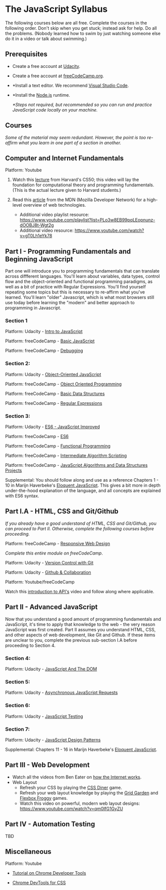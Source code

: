 # The JavaScript Syllabus
 
The following courses below are all free. Complete the courses in the following order. Don't skip when you get stuck; instead ask for help. Do all the problems. (Nobody learned how to swim by just watching someone else do it in a video or talk about swimming.)
 
## Prerequisites
 
- Create a free account at [Udacity](https://www.udacity.com/).
- Create a free account at [freeCodeCamp.org](https://www.freecodecamp.org/).
- *Install a text editor. We recommend [Visual Studio Code](https://code.visualstudio.com/).
- *Install the [Node.js](https://nodejs.org/en/) runtime.
  
    _*Steps not required, but recommended so you can run and practice JavaScript code locally on your machine._
 
## Courses
_Some of the material may seem redundant. However, the point is too re-affirm what you learn in one part of a section in another._
 
## Computer and Internet Fundamentals
Platform: Youtube
 
1. Watch this [lecture](https://www.youtube.com/watch?v=Tpl7k8IOT6E) from Harvard's CS50; this video will lay the foundation for computational theory and programming fundamentals.
(This is the actual lecture given to Harvard students.)
 
2. Read this [article](https://developer.mozilla.org/en-US/docs/Learn/Getting_started_with_the_web) from the MDN (Mozilla Developer Network) for a high-level overview of web technologies.
    - Additional video playlist resource: https://www.youtube.com/playlist?list=PLo3w8EB99pqLEopnunz-dOOBJ8t-Wgt2g
    - Additional video resource: https://www.youtube.com/watch?v=gT0Lh1eYk78
 
 
## Part I - Programming Fundamentals and Beginning JavaScript
Part one will introduce you to programming fundamentals that can translate across diffferent languages. You'll learn about variables, data types, control flow and the  object-oriented and functional programming paradigms, as well as a bit of practice with Regular Expressions. You'll find yourself repeating some topics but this is necessary to re-affirm what you've learned. You'll learn "older" Javascript, which is what most browsers still use today before learning the "modern" and better approach to programming in Javascript.
 
 
### Section 1
 
Platform: Udacity - [Intro to JavaScript](https://www.udacity.com/course/intro-to-javascript--ud803)
 
Platform: freeCodeCamp - [Basic JavaScript](https://www.freecodecamp.org/learn/javascript-algorithms-and-data-structures/basic-javascript/)
 
Platform: freeCodeCamp - [Debugging](https://www.freecodecamp.org/learn/javascript-algorithms-and-data-structures/debugging/)
 
### Section 2:
Platform: Udacity - [Object-Oriented JavaScript](https://www.udacity.com/course/object-oriented-javascript--ud711)
 
Platform: freeCodeCamp - [Object Oriented Programming](https://www.freecodecamp.org/learn/javascript-algorithms-and-data-structures/object-oriented-programming/)
 
Platform: freeCodeCamp - [Basic Data Structures](https://www.freecodecamp.org/learn/javascript-algorithms-and-data-structures/basic-data-structures/)
 
Platform: freeCodeCamp - [Regular Expressions](https://www.freecodecamp.org/learn/javascript-algorithms-and-data-structures/regular-expressions/)
 
### Section 3:
Platform: Udacity - [ES6 - JavaScript Improved](https://www.udacity.com/course/es6-javascript-improved--ud356)
 
Platform: freeCodeCamp - [ES6](https://www.freecodecamp.org/learn/javascript-algorithms-and-data-structures/es6/)
 
Platform: freeCodeCamp - [Functional Programming](https://www.freecodecamp.org/learn/javascript-algorithms-and-data-structures/functional-programming/)
 
Platform: freeCodeCamp - [Intermediate Algorithm Scripting](https://www.freecodecamp.org/learn/javascript-algorithms-and-data-structures/intermediate-algorithm-scripting/)
 
Platform: freeCodeCamp - [JavaScript Algorithms and Data Structures Projects](https://www.freecodecamp.org/learn/javascript-algorithms-and-data-structures/javascript-algorithms-and-data-structures-projects/)
 
 
Supplemental: You should follow along and use as a reference Chapters 1 - 10 in Marijn Haverbeke's [Eloquent JavaScript](https://eloquentjavascript.net/). This gives a bit more in depth under-the-hood explanation of the language, and all concepts are explained with ES6 syntax.
 
## Part I.A - HTML, CSS and Git/Github
_If you already have a good understand of HTML, CSS and Git/Github, you can proceed to Part II. Otherwise, complete the following courses before proceeding._
 
Platform: freeCodeCamp - [Responsive Web Design](https://www.freecodecamp.org/learn/responsive-web-design/basic-html-and-html5/)
 
_Complete this entire module on freeCodeCamp_.
 
Platform: Udacity - [Version Control with Git](https://www.udacity.com/course/version-control-with-git--ud123)
 
Platform: Udacity - [Github & Collaboration](https://classroom.udacity.com/courses/ud456)
 
Platform: Youtube/freeCodeCamp
 
Watch this [introduction to API's](https://www.youtube.com/watch?v=GZvSYJDk-us) video and follow along where applicable.
 
 
## Part II - Advanced JavaScript
Now that you understand a good amount of programming fundamentals and JavaScript, it's time to apply that knowledge to the web - the very reason JavaScript was first created. Part II assumes you understand HTML, CSS, and other aspects of web development, like Git and Github. If these items are unclear to you, complete the previous sub-section I.A before proceeding to Section 4.
 
### Section 4:
Platform: Udacity - [JavaScript And The DOM](https://www.udacity.com/course/javascript-and-the-dom--ud117)
 
### Section 5:
Platform: Udacity - [Asynchronous JavaScript Requests](https://www.udacity.com/course/asynchronous-javascript-requests--ud109)
 
### Section 6:
Platform: Udacity - [JavaScript Testing](https://www.udacity.com/course/javascript-testing--ud549)
 
### Section 7:
Platform: Udacity - [JavaScript Design Patterns](https://www.udacity.com/course/javascript-design-patterns--ud989)
 
Supplemental: Chapters 11 - 16 in Marijn Haverbeke's [Eloquent JavaScript](https://eloquentjavascript.net/).
 
## Part III - Web Development
 
 - Watch all the videos from Ben Eater on [how the Internet works](https://eater.net/inet).
 - Web Layout
   - Refresh your CSS by playing the [CSS Diner](https://flukeout.github.io/) game.
   - Refresh your web layout knowledge by playing the [Grid Garden](https://cssgridgarden.com/) and [Flexbox Froggy](https://flexboxfroggy.com/) games.
   - Watch this video on powerful, modern web layout designs: https://www.youtube.com/watch?v=qm0IfG1GyZU
 
## Part IV - Automation Testing
 
TBD
 
## Miscellaneous
 
Platform: Youtube
 
 - [Tutorial on Chrome Developer Tools](https://www.youtube.com/watch?v=wcFnnxfA70g)
 
 - [Chrome DevTools for CSS](https://www.youtube.com/watch?v=Z3HGJsNLQ1E)

